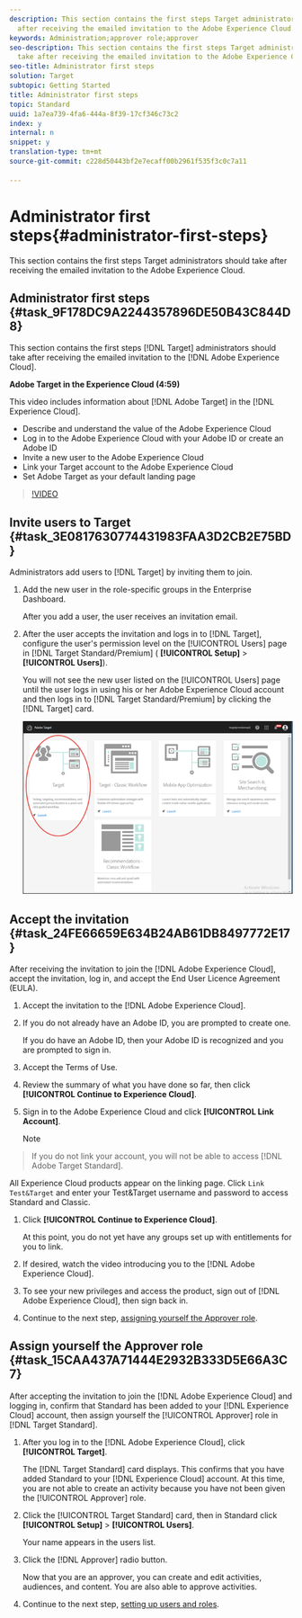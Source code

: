 ```yaml
---
description: This section contains the first steps Target administrators should take
  after receiving the emailed invitation to the Adobe Experience Cloud.
keywords: Administration;approver role;approver
seo-description: This section contains the first steps Target administrators should
  take after receiving the emailed invitation to the Adobe Experience Cloud.
seo-title: Administrator first steps
solution: Target
subtopic: Getting Started
title: Administrator first steps
topic: Standard
uuid: 1a7ea739-4fa6-444a-8f39-17cf346c73c2
index: y
internal: n
snippet: y
translation-type: tm+mt
source-git-commit: c228d50443bf2e7ecaff00b2961f535f3c0c7a11

---
```



# Administrator first steps{#administrator-first-steps}

This section contains the first steps Target administrators should take after receiving the emailed invitation to the Adobe Experience Cloud.

## Administrator first steps {#task_9F178DC9A2244357896DE50B43C844D8}

This section contains the first steps [!DNL Target] administrators should take after receiving the emailed invitation to the [!DNL Adobe Experience Cloud].

<!-- 

ov/start_target.xml

 -->

**Adobe Target in the Experience Cloud (4:59)**

This video includes information about [!DNL Adobe Target] in the [!DNL Experience Cloud].

* Describe and understand the value of the Adobe Experience Cloud
* Log in to the Adobe Experience Cloud with your Adobe ID or create an Adobe ID
* Invite a new user to the Adobe Experience Cloud
* Link your Target account to the Adobe Experience Cloud
* Set Adobe Target as your default landing page

>[!VIDEO](https://www.youtube.com/watch?v=7lwYrYC7vdM)

## Invite users to Target {#task_3E0817630774431983FAA3D2CB2E75BD}

Administrators add users to [!DNL Target] by inviting them to join.

<!-- 

ov/t_invite-users.xml

 -->

1. Add the new user in the role-specific groups in the Enterprise Dashboard.

   After you add a user, the user receives an invitation email.
1. After the user accepts the invitation and logs in to [!DNL Target], configure the user's permission level on the [!UICONTROL Users] page in [!DNL Target Standard/Premium] ( **[!UICONTROL Setup]** > **[!UICONTROL Users]**).

   You will not see the new user listed on the [!UICONTROL Users] page until the user logs in using his or her Adobe Experience Cloud account and then logs in to [!DNL Target Standard/Premium] by clicking the [!DNL Target] card.

   ![](assets/target_card.png)

## Accept the invitation {#task_24FE66659E634B24AB61DB8497772E17}

After receiving the invitation to join the [!DNL Adobe Experience Cloud], accept the invitation, log in, and accept the End User Licence Agreement (EULA).

<!-- 

ov/t_accept_invitation.xml

 -->

1. Accept the invitation to the [!DNL Adobe Experience Cloud].
1. If you do not already have an Adobe ID, you are prompted to create one.

   If you do have an Adobe ID, then your Adobe ID is recognized and you are prompted to sign in.
1. Accept the Terms of Use.
1. Review the summary of what you have done so far, then click **[!UICONTROL Continue to Experience Cloud]**.
1. Sign in to the Adobe Experience Cloud and click **[!UICONTROL Link Account]**.

   >[!NOTE]
>
>If you do not link your account, you will not be able to access [!DNL Adobe Target Standard].

   All Experience Cloud products appear on the linking page. Click `Link Test&Target` and enter your Test&Target username and password to access Standard and Classic.
1. Click **[!UICONTROL Continue to Experience Cloud]**.

   At this point, you do not yet have any groups set up with entitlements for you to link.
1. If desired, watch the video introducing you to the [!DNL Adobe Experience Cloud].
1. To see your new privileges and access the product, sign out of [!DNL Adobe Experience Cloud], then sign back in.
1. Continue to the next step, [assigning yourself the Approver role](../administrating-target/start-target.md#task_15CAA437A71444E2932B333D5E66A3C7).

## Assign yourself the Approver role {#task_15CAA437A71444E2932B333D5E66A3C7}

After accepting the invitation to join the [!DNL Adobe Experience Cloud] and logging in, confirm that Standard has been added to your [!DNL Experience Cloud] account, then assign yourself the [!UICONTROL Approver] role in [!DNL Target Standard].

<!-- 

ov/t_approver.xml

 -->

1. After you log in to the [!DNL Adobe Experience Cloud], click **[!UICONTROL Target]**.

   The [!DNL Target Standard] card displays. This confirms that you have added Standard to your [!DNL Experience Cloud] account. At this time, you are not able to create an activity because you have not been given the [!UICONTROL Approver] role.
1. Click the [!UICONTROL Target Standard] card, then in Standard click **[!UICONTROL Setup]** > **[!UICONTROL Users]**.

   Your name appears in the users list.
1. Click the [!DNL Approver] radio button.

   Now that you are an approver, you can create and edit activities, audiences, and content. You are also able to approve activities.
1. Continue to the next step, [setting up users and roles](../administrating-target/c-user-management/c-user-management/c-user-management.md#concept_501166A5F8FB4964A3AAA15D6095C6BE).
